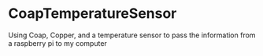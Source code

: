 # CoapTemperatureSensor
Using Coap, Copper, and a temperature sensor to pass the information from a raspberry pi to my computer
